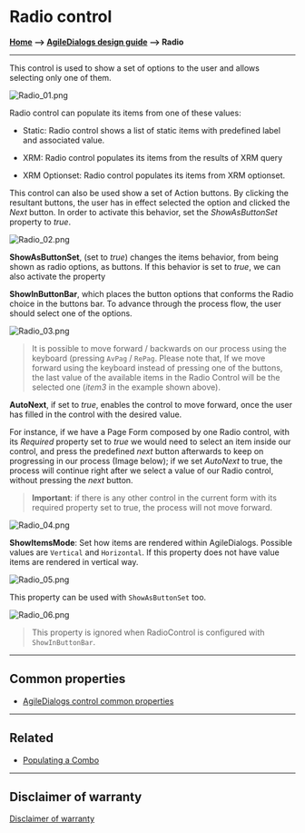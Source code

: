 # Radio control

**[Home](/) --> [AgileDialogs design guide](/guides/AgileDialogs-DesignGuide.md) --> Radio**

---

This control is used to show a set of options to the user and allows selecting
only one of them.

![Radio_01.png](../media/AgileDialogsDesignGuide/Radio_01.png)

Radio control can populate its items from one of these values:

- Static: Radio control shows a list of static items with predefined label and associated value.
    <!--![](../media/AgileDialogsDesignGuide/Radio_00_01.png)-->

- XRM: Radio control populates its items from the results of XRM query
- XRM Optionset: Radio control populates its items from XRM optionset.

This control can also be used show a set of Action buttons. By clicking the resultant buttons, the user has in effect selected the option and clicked the *Next* button. In order to activate this behavior, set the *ShowAsButtonSet* property to *true*.

![Radio_02.png](../media/AgileDialogsDesignGuide/Radio_02.png)

**ShowAsButtonSet**, (set to *true*) changes the items behavior, from being shown as radio options, as buttons. If this behavior is set to *true*, we can also activate the property

**ShowInButtonBar**, which places the button options that conforms the Radio choice in the buttons bar. To advance through the process flow, the user should select one of the options.

![Radio_03.png]( ../media/AgileDialogsDesignGuide/Radio_03.png)

> It is possible to move forward / backwards on our process using the keyboard (pressing `AvPag` / `RePag`. Please note that, If we move forward using the keyboard instead of pressing one of the buttons, the last value of the available items in the Radio Control will be the selected one (*item3* in the example shown above).

**AutoNext**, if set to *true*, enables the control to move forward, once the user has filled in the control with the desired value.

For instance, if we have a Page Form composed by one Radio control, with its *Required* property set to *true* we would need to select an item inside our control, and press the predefined *next* button afterwards to keep on progressing in our process (Image below); if we set *AutoNext* to true, the process will continue right after we select a value of our Radio control, without pressing the *next* button.

> **Important**: if there is any other control in the current form with its required property set to true, the process will not move forward.

![Radio_04.png](../media/AgileDialogsDesignGuide/Radio_04.png)

**ShowItemsMode**: Set  how items are rendered within AgileDialogs. Possible values are `Vertical` and `Horizontal`. If this property does not have value items are rendered in vertical way.

![Radio_05.png](../media/AgileDialogsDesignGuide/Radio_05.png)

This property can be used with `ShowAsButtonSet` too.

![Radio_06.png](../media/AgileDialogsDesignGuide/Radio_06.png)

> This property is ignored when RadioControl is configured with `ShowInButtonBar`.

---

## Common properties

- [AgileDialogs control common properties](ControlCommonProperties.md)

---

## Related

- [Populating a Combo](PopulatingCombo.md)

---

## Disclaimer of warranty

[Disclaimer of warranty](DisclaimerOfWarranty.md)
